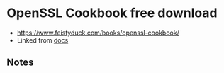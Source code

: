 # OpenSSL Cookbook free download

- https://www.feistyduck.com/books/openssl-cookbook/
- Linked from [docs](https://www.openssl.org/docs)

## Notes